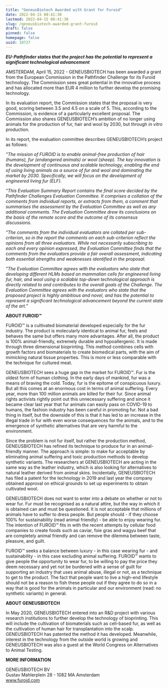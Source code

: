```yaml
---
title: "GeneusBiotech Awarded with Grant for Furoid"
date: 2022-04-15 08:41:30
lastmod: 2022-04-15 08:41:30
slug: /geneusbiotech-awarded-grant-furoid
draft: false
pinned: false
homepage: false
uuid: 10727
---
```

<p><em><strong>EU-Pathfinder states that the project has the potential to represent a significant technological advancement</strong></em></p>
<p>AMSTERDAM, April 15, 2022 - GENEUSBIOTECH has been awarded a grant from the European Commission in the Pathfinder Challenge for its Furoid technology. The Commission sees great potential in the innovative process and has allocated more than EUR 4 million to further develop the promising technology.</p>
<p>In its evaluation report, the Commission states that the proposal is very good, scoring between 3.5 and 4.5 on a scale of 5. This, according to the Commission, is evidence of a particularly excellent proposal. The Commission also shares GENEUSBIOTECH’s ambition of no longer using animals for the production of fur, hair and wool by 2030, but through <em>in vitro</em> production.</p>
<p>In its report, the evaluation committee describes GENEUSBIOTECH’s project as follows:</p>
<p><em>"The mission of FUROID is to enable animal-free production of hair (humans), fur (endangered animals) or wool (sheep). The key innovation is the development of continuous and scalable technology, enabling the end of using living animals as a source of fur and wool and dominating the market by 2030. Specifically, we will focus on the development of engineered living fur (ELF).</em></p>
<p><em>"This Evaluation Summary Report contains the final score decided by the Pathfinder Challenges Evaluation Committee. It comprises a collation of the comments from individual reports, or extracts from them, a comment that summarises the assessment by the Evaluation Committee as well as any additional comments. The Evaluation Committee drew its conclusions on the basis of the remote score and the outcome of its consensus discussions.</em></p>
<p><em>"The comments from the individual evaluators are collated per sub-criterion, so in the report the comments on each sub-criterion reflect the opinions from all three evaluators. While not necessarily subscribing to each and every opinion expressed, the Evaluation Committee finds that the comments from the evaluators provide a fair overall assessment, indicating both essential strengths and weaknesses identified in the proposal.</em></p>
<p><em>"The Evaluation Committee agrees with the evaluators who state that developing different HLMs based on mammalian cells for engineered living fur, hair, and wool using a scalable top-down technological approach is directly related to and contributes to the overall goals of the Challenge. The Evaluation Committee agrees with the evaluators who state that the proposed project is highly ambitious and novel, and has the potential to represent a significant technological advancement beyond the current state of the art.”</em></p>
<p><strong>ABOUT FUROID™</strong></p>
<p>FUROID™ is a cultivated biomaterial developed especially for the fur industry. The product is molecularly identical to animal fur, feels and behaves the same but offers many more advantages. After all, the product is 100% animal-friendly, extremely durable and hypoallergenic. It is made through three dimensional bioprinting. This method combines cells with growth factors and biomaterials to create biomedical parts, with the aim of mimicking natural tissue properties. This is more or less comparable with the technique for cultured meat.</p>
<p>GENEUSBIOTECH sees a huge gap in the market for FUROID™. Fur is the oldest form of human clothing. In the early days of mankind, fur was a means of braving the cold. Today, fur is the epitome of conspicuous luxury. But all this comes at an enormous cost in terms of animal suffering. Every year, more than 100 million animals are killed for their fur. Since animal rights activists rightly point out this unnecessary suffering and since it became clear last year that fur animals can easily pass on COVID-19 to humans, the fashion industry has been careful in promoting fur. Not a bad thing in itself, but the downside of this is that it has led to an increase in the illegal trade in fur with even worse consequences for the animals, and to the emergence of synthetic alternatives that are very harmful to the environment.</p>
<p>Since the problem is not fur itself, but rather the production method, GENEUSBIOTECH has refined its technique to produce fur in an animal-friendly manner. The approach is simple: to make fur acceptable by eliminating animal suffering and toxic production methods to develop synthetic variants. The researchers at GENEUSBIOTECH are acting in the same way as the leather industry, which is also looking for alternatives to natural leather derived from animal skins. Incidentally, GENEUSBIOTECH has filed a patent for the technology in 2019 and last year the company obtained approval on ethical grounds to set up experiments to obtain cultivated wool.</p>
<p>GENEUSBIOTECH does not want to enter into a debate on whether or not to wear fur. Fur must be recognised as a natural attire, but the way in which it is obtained can and must be questioned. It is not acceptable that millions of animals have to suffer to dress people. But people should - if they choose 100% for sustainability (read animal friendly) - be able to enjoy wearing fur. The intention of FUROID™ fits in with the recent attempts by cellular food companies to create foods such as caviar, foie gras and wagyu beef that are completely animal friendly and can remove the dilemma between taste, pleasure, and guilt.</p>
<p>FUROID™ seeks a balance between luxury - in this case wearing fur - and sustainability - in this case excluding animal suffering. FUROID™ wants to give people the opportunity to wear fur, to be willing to pay the price they deem necessary and yet not be burdened with a sense of guilt for supporting an industry that uses animal abuse, illegal or not, as a technique to get to the product. The fact that people want to live a high-end lifestyle should not be a reason to fish these people out if they agree to do so in a way that is good for the animals in particular and our environment (read: no synthetic variants) in general.</p>
<p><strong>ABOUT GENEUSBIOTECH</strong></p>
<p>In May 2020, GENEUSBIOTECH entered into an R&D project with various research institutions to further develop the technology of bioprinting. This will include the cultivation of biomaterials such as cell-based fur, as well as the cultivation of human hair for transplantation into the scalp. GENEUSBIOTECH has patented the method it has developed. Meanwhile, interest in the technology from the outside world is growing and GENEUSBIOTECH was also a guest at the World Congress on Alternatives to Animal Testing.</p>
<p><strong>MORE INFORMATION</strong></p>
<p>GENEUSBIOTECH BV<br />
Gustav Mahlerplein 28 - 1082 MA Amsterdam<br />
<a href="http://www.furoid.com">www.furoid.com</a></p>
